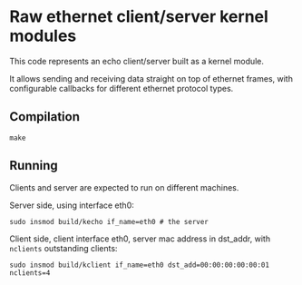 # Raw ethernet client/server kernel modules

This code represents an echo client/server built as a kernel module.

It allows sending and receiving data straight on top of ethernet frames, with configurable callbacks for different ethernet protocol types.

## Compilation

    make

## Running

Clients and server are expected to run on different machines.

Server side, using interface eth0:

    sudo insmod build/kecho if_name=eth0 # the server

Client side, client interface eth0, server mac address in dst_addr, with `nclients` outstanding clients:

    sudo insmod build/kclient if_name=eth0 dst_add=00:00:00:00:00:01 nclients=4

